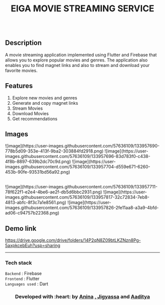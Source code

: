 </p>
<h1 align = 'center'>EIGA MOVIE STREAMING SERVICE</h1>
<br>


<br>


</p>

## Description ##
A movie streaming application implemented using Flutter and Firebase that allows you to explore popular movies and genres. The application also enables you to find magnet links and also to stream and download your favorite movies.


## Features ##
1) Explore new movies and genres
2) Generate and copy magnet links
3) Stream Movies
4) Download Movies
5) Get recommendations

## Images ##
<p float="left">
![image](https://user-images.githubusercontent.com/57636109/133957690-778b5d09-353e-413f-9ba2-303884fd2918.png) 
![image](https://user-images.githubusercontent.com/57636109/133957696-83d783f0-c438-4f8b-8897-639b2dc70c9d.png)
![image](https://user-images.githubusercontent.com/57636109/133957704-d559e671-6260-453b-90fe-93531bd56a92.png)
 </p>
<br>
![image](https://user-images.githubusercontent.com/57636109/133957711-78f622f1-e2e4-4be6-ae2f-db5d6bbc2931.png)
![image](https://user-images.githubusercontent.com/57636109/133957817-32c72834-7eb8-4813-abfc-8f3c7a1e8561.png)
![image](https://user-images.githubusercontent.com/57636109/133957826-2fe11aa8-a3a9-4bfd-ad06-c94757b22368.png)




## Demo link ##
https://drive.google.com/drive/folders/14P2qN8Z09btLKZNzn8Pg-5axpkcebEuh?usp=sharing

----------------------------------------------------------------------------------------


###             Tech stack
`Backend` : Firebase  <br>
`Frontend` : Flutter  <br>
`Languages used` : Dart  <br>

<h3 align="center"><b>Developed with :heart: by <a href="https://github.com/anina512">Anina</a> ,<a href="https://github.com/Laborious-Coder"> Jigyassa</a> and <a href="https://github.com/AadityaMahadevan">Aaditya</a></b></h1>

